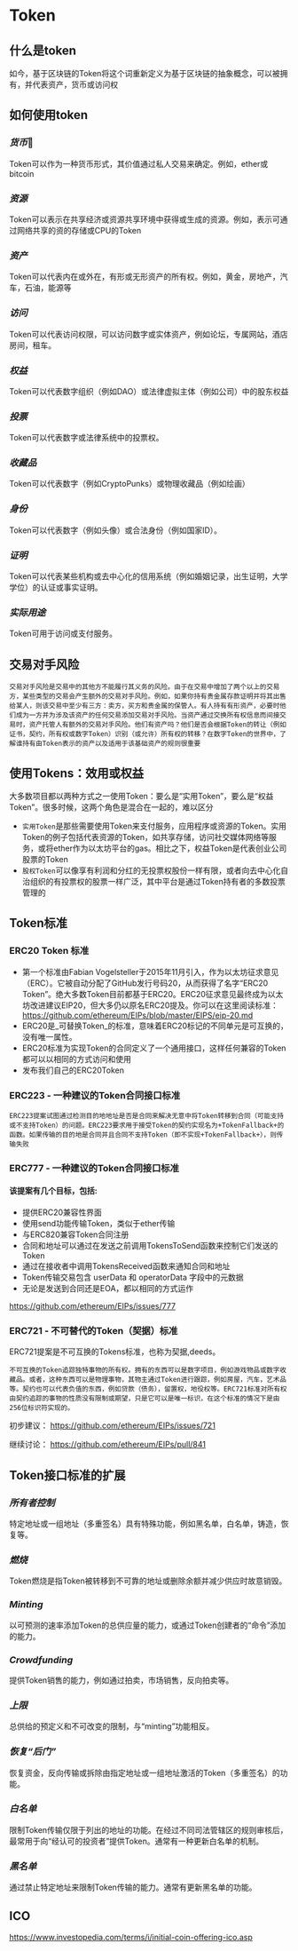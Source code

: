# Token
## 什么是token
  如今，基于区块链的Token将这个词重新定义为基于区块链的抽象概念，可以被拥有，并代表资产，货币或访问权

## 如何使用token
### *货币* 
   Token可以作为一种货币形式，其价值通过私人交易来确定。例如，ether或bitcoin
### *资源*
   Token可以表示在共享经济或资源共享环境中获得或生成的资源。例如，表示可通过网络共享的资的存储或CPU的Token
### *资产*
   Token可以代表内在或外在，有形或无形资产的所有权。例如，黄金，房地产，汽车，石油，能源等
### *访问*
   Token可以代表访问权限，可以访问数字或实体资产，例如论坛，专属网站，酒店房间，租车。
### *权益*
   Token可以代表数字组织（例如DAO）或法律虚拟主体（例如公司）中的股东权益
### *投票*
   Token可以代表数字或法律系统中的投票权。
### *收藏品*
   Token可以代表数字（例如CryptoPunks）或物理收藏品（例如绘画）
### *身份*
   Token可以代表数字（例如头像）或合法身份（例如国家ID）。
### *证明*
   Token可以代表某些机构或去中心化的信用系统（例如婚姻记录，出生证明，大学学位）的认证或事实证明。
### *实际用途*
   Token可用于访问或支付服务。

## 交易对手风险
  ``` 
  交易对手风险是交易中的其他方不能履行其义务的风险。由于在交易中增加了两个以上的交易方，某些类型的交易会产生额外的交易对手风险。例如，如果你持有贵金属存款证明并将其出售给某人，则该交易中至少有三方：卖方，买方和贵金属的保管人。有人持有有形资产，必要时他们成为一方并为涉及该资产的任何交易添加交易对手风险。当资产通过交换所有权信息而间接交易时，资产托管人有额外的交易对手风险。他们有资产吗？他们是否会根据Token的转让（例如证书，契约，所有权或数字Token）识别（或允许）所有权的转移？在数字Token的世界中，了解谁持有由Token表示的资产以及适用于该基础资产的规则很重要 
  ```
## 使用Tokens：效用或权益
大多数项目都以两种方式之一使用Token：要么是“实用Token”，要么是“权益Token”。很多时候，这两个角色是混合在一起的，难以区分

- `实用Token`是那些需要使用Token来支付服务，应用程序或资源的Token。实用Token的例子包括代表资源的Token，如共享存储，访问社交媒体网络等服务，或将ether作为以太坊平台的gas。相比之下，权益Token是代表创业公司股票的Token
- `股权Token`可以像享有利润和分红的无投票权股份一样有限，或者向去中心化自治组织的有投票权的股票一样广泛，其中平台是通过Token持有者的多数投票管理的

## Token标准
### ERC20 Token 标准
- 第一个标准由Fabian Vogelsteller于2015年11月引入，作为以太坊征求意见（ERC）。它被自动分配了GitHub发行号码20，从而获得了名字“ERC20 Token”。绝大多数Token目前都基于ERC20。ERC20征求意见最终成为以太坊改进建议EIP20，但大多仍以原名ERC20提及。你可以在这里阅读标准：https://github.com/ethereum/EIPs/blob/master/EIPS/eip-20.md
- ERC20是_可替换Token_的标准，意味着ERC20标记的不同单元是可互换的，没有唯一属性。
- ERC20标准为实现Token的合同定义了一个通用接口，这样任何兼容的Token都可以以相同的方式访问和使用
- 发布我们自己的ERC20Token
### ERC223 - 一种建议的Token合同接口标准
```
ERC223提案试图通过检测目的地地址是否是合同来解决无意中将Token转移到合同（可能支持或不支持Token）的问题。ERC223要求用于接受Token的契约实现名为+TokenFallback+的函数。如果传输的目的地是合同并且合同不支持Token（即不实现+TokenFallback+），则传输失败
```
### ERC777 - 一种建议的Token合同接口标准
#### 该提案有几个目标，包括:
- 提供ERC20兼容性界面
- 使用send功能传输Token，类似于ether传输
- 与ERC820兼容Token合同注册
- 合同和地址可以通过在发送之前调用TokensToSend函数来控制它们发送的Token
- 通过在接收者中调用TokensReceived函数来通知合同和地址
- Token传输交易包含 userData 和 operatorData 字段中的元数据
- 无论是发送到合同还是EOA，都以相同的方式运作

https://github.com/ethereum/EIPs/issues/777

### ERC721 - 不可替代的Token（契据）标准
ERC721提案是不可互换的Tokens标准，也称为契据,deeds。
```
不可互换的Token追踪独特事物的所有权。拥有的东西可以是数字项目，例如游戏物品或数字收藏品。或者，这种东西可以是物理事物，其物主通过Token进行跟踪，例如房屋，汽车，艺术品等。契约也可以代表负值的东西，例如贷款（债务），留置权，地役权等。ERC721标准对所有权由契约追踪的事物的性质没有限制或期望，只是它可以是唯一标识，在这个标准的情况下是由256位标识符实现的。

```
初步建议： https://github.com/ethereum/EIPs/issues/721

继续讨论： https://github.com/ethereum/EIPs/pull/841


## Token接口标准的扩展
### *所有者控制*
特定地址或一组地址（多重签名）具有特殊功能，例如黑名单，白名单，铸造，恢复等。
### *燃烧*
Token燃烧是指Token被转移到不可靠的地址或删除余额并减少供应时故意销毁。
### *Minting*
以可预测的速率添加Token的总供应量的能力，或通过Token创建者的“命令”添加的能力。
### *Crowdfunding*
提供Token销售的能力，例如通过拍卖，市场销售，反向拍卖等。
### *上限*
总供给的预定义和不可改变的限制，与“minting”功能相反。
### *恢复“后门”*
恢复资金，反向传输或拆除由指定地址或一组地址激活的Token（多重签名）的功能。
### *白名单*
限制Token传输仅限于列出的地址的功能。在经过不同司法管辖区的规则审核后，最常用于向“经认可的投资者”提供Token。通常有一种更新白名单的机制。
### *黑名单*
通过禁止特定地址来限制Token传输的能力。通常有更新黑名单的功能。
## ICO
https://www.investopedia.com/terms/i/initial-coin-offering-ico.asp













